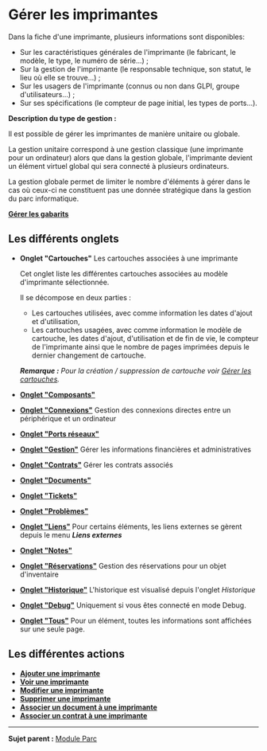 Gérer les imprimantes
=====================

Dans la fiche d'une imprimante, plusieurs informations sont disponibles:

-   Sur les caractéristiques générales de l'imprimante (le fabricant, le modèle, le type, le numéro de série...) ;
-   Sur la gestion de l'imprimante (le responsable technique, son statut, le lieu où elle se trouve...) ;
-   Sur les usagers de l'imprimante (connus ou non dans GLPI, groupe d'utilisateurs...) ;
-   Sur ses spécifications (le compteur de page initial, les types de ports...).

**Description du type de gestion :**

Il est possible de gérer les imprimantes de manière unitaire ou globale.

La gestion unitaire correspond à une gestion classique (une imprimante pour un ordinateur) alors que dans la gestion globale, l'imprimante devient un élément virtuel global qui sera connecté à plusieurs ordinateurs.

La gestion globale permet de limiter le nombre d'éléments à gérer dans le cas où ceux-ci ne constituent pas une donnée stratégique dans la gestion du parc informatique.

**[Gérer les gabarits](index.php?fr/Les_différentes_actions/Gérer_les_gabarits.md)**

Les différents onglets
----------------------
-   **Onglet "Cartouches"**
     Les cartouches associées à une imprimante

    Cet onglet liste les différentes cartouches associées au modèle d'imprimante sélectionnée.

    Il se décompose en deux parties :

    -   Les cartouches utilisées, avec comme information les dates d'ajout et d'utilisation,
    -   Les cartouches usagées, avec comme information le modèle de cartouche, les dates d'ajout, d'utilisation et de fin de vie, le compteur de l'imprimante ainsi que le nombre de pages imprimées depuis le dernier changement de cartouche.

    ***Remarque :** Pour la création / suppression de cartouche voir [Gérer les cartouches](index.php?fr/03_Module_Parc/08_Cartouches "Les cartouches dans GLPI, caractéristiques et utilisation").*

-   **[Onglet "Composants"](index.php?fr/Les_différents_onglets/Onglet_Composants.md)**

-   **[Onglet "Connexions"](index.php?fr/Les_différents_onglets/Onglet_Connexions.md)**
    Gestion des connexions directes entre un périphérique et un ordinateur

-   **[Onglet "Ports réseaux"](index.php?fr/Les_différents_onglets/Onglet_Ports_réseaux.md)**

-   **[Onglet "Gestion"](index.php?fr/Les_différents_onglets/Onglet_Gestion.md)**
    Gérer les informations financières et administratives

-   **[Onglet "Contrats"](index.php?fr/Les_différents_onglets/Onglet_Contrats.md)**
    Gérer les contrats associés

-   **[Onglet "Documents"](index.php?fr/Les_différents_onglets/Onglet_Documents.md)**

-   **[Onglet "Tickets"](index.php?fr/Les_différents_onglets/Onglet_Tickets.md)**

-   **[Onglet "Problèmes"](index.php?fr/Les_différents_onglets/Onglet_Problèmes.md)**

-  **[Onglet "Liens"](index.php?fr/Les_différents_onglets/Onglet_Liens.md)**
     Pour certains éléments, les liens externes se gèrent depuis le menu ***Liens externes***

-   **[Onglet "Notes"](index.php?fr/Les_différents_onglets/Onglet_Notes.md)**

-   **[Onglet "Réservations"](index.php?fr/Les_différents_onglets/Onglet_Réservations.md)**
     Gestion des réservations pour un objet d'inventaire

-   **[Onglet "Historique"](index.php?fr/Les_différents_onglets/Onglet_Historique.md)**
     L'historique est visualisé depuis l'onglet *Historique*

-   **[Onglet "Debug"](index.php?fr/Les_différents_onglets/Onglet_Debug.md)**
    Uniquement si vous êtes connecté en mode Debug.

-   **[Onglet "Tous"](index.php?fr/Les_différents_onglets/Onglet_Tous.md)**
     Pour un élément, toutes les informations sont affichées sur une seule page.


Les différentes actions
-----------------------
-   **[Ajouter une imprimante](index.php?fr/Les_différentes_actions/Créer_un_nouvel_objet.md)**
-   **[Voir une imprimante](index.php?fr/Les_différentes_actions/Visualiser_un_objet.md)**
-   **[Modifier une imprimante](index.php?fr/Les_différentes_actions/Modifier_un_objet.md)**
-   **[Supprimer une imprimante](index.php?fr/Les_différentes_actions/Supprimer_un_objet.md)**
-   **[Associer un document à une imprimante](index.php?fr/Les_différentes_actions/Lier_un_document_à_un_objet.md)**
-   **[Associer un contrat à une imprimante](index.php?fr/Les_différentes_actions/Lier_un_contrat_à_un_objet.md)**

-------
**Sujet parent :** [Module Parc](index.php?fr/03_Module_Parc/01_Module_Parc.md "Module Parc de GLPI")
